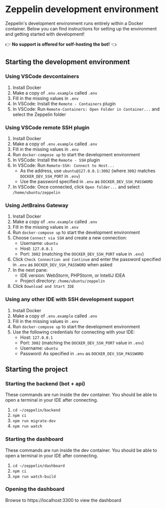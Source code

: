 # Zeppelin development environment
Zeppelin's development environment runs entirely within a Docker container.
Below you can find instructions for setting up the environment and getting started with development!

👉 **No support is offered for self-hosting the bot!** 👈

## Starting the development environment

### Using VSCode devcontainers
1. Install Docker
2. Make a copy of `.env.example` called `.env`
3. Fill in the missing values in `.env`
4. In VSCode: Install the `Remote - Containers` plugin
5. In VSCode: Run `Remote-Containers: Open Folder in Container...` and select the Zeppelin folder

### Using VSCode remote SSH plugin
1. Install Docker
2. Make a copy of `.env.example` called `.env`
3. Fill in the missing values in `.env`
4. Run `docker-compose up` to start the development environment
5. In VSCode: Install the `Remote - SSH` plugin
6. In VSCode: Run `Remote-SSH: Connect to Host...`
    * As the address, use `ubuntu@127.0.0.1:3002` (where `3002` matches `DOCKER_DEV_SSH_PORT` in `.env`)
    * Use the password specified in `.env` as `DOCKER_DEV_SSH_PASSWORD`
7. In VSCode: Once connected, click `Open folder...` and select `/home/ubuntu/zeppelin`

### Using JetBrains Gateway
1. Install Docker
2. Make a copy of `.env.example` called `.env`
3. Fill in the missing values in `.env`
4. Run `docker-compose up` to start the development environment
5. Choose `Connect via SSH` and create a new connection:
    * Username: `ubuntu`
    * Host: `127.0.0.1`
    * Port: `3002` (matching the `DOCKER_DEV_SSH_PORT` value in `.env`)
6. Click `Check Connection and Continue` and enter the password specified in `.env` as `DOCKER_DEV_SSH_PASSWORD` when asked
7. In the next pane:
    * IDE version: WebStorm, PHPStorm, or IntelliJ IDEA
    * Project directory: `/home/ubuntu/zeppelin`
8. Click `Download and Start IDE`

### Using any other IDE with SSH development support
1. Install Docker
2. Make a copy of `.env.example` called `.env`
3. Fill in the missing values in `.env`
4. Run `docker-compose up` to start the development environment
5. Use the following credentials for connecting with your IDE:
    * Host: `127.0.0.1`
    * Port: `3002` (matching the `DOCKER_DEV_SSH_PORT` value in `.env`)
    * Username: `ubuntu`
    * Password: As specified in `.env` as `DOCKER_DEV_SSH_PASSWORD`

## Starting the project

### Starting the backend (bot + api)
These commands are run inside the dev container. You should be able to open a terminal in your IDE after connecting.

1. `cd ~/zeppelin/backend`
2. `npm ci`
3. `npm run migrate-dev`
4. `npm run watch`

### Starting the dashboard
These commands are run inside the dev container. You should be able to open a terminal in your IDE after connecting.

1. `cd ~/zeppelin/dashboard`
2. `npm ci`
3. `npm run watch-build`

### Opening the dashboard
Browse to https://localhost:3300 to view the dashboard

